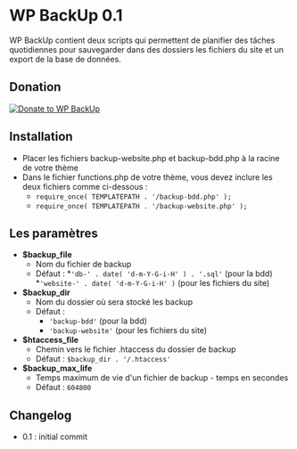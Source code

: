 WP BackUp 0.1
=========

WP BackUp contient deux scripts qui permettent de planifier des tâches quotidiennes pour sauvegarder dans des dossiers les fichiers du site et un export de la base de données.

Donation
-----------

[![Donate to WP BackUp](https://www.paypalobjects.com/en_GB/i/btn/btn_donate_SM.gif "Donate to Donate to WP BackUp")](https://www.paypal.com/cgi-bin/webscr?cmd=_donations&business=jonathan%2ebuttigieg%40yahoo%2efr&lc=FR&item_name=WP%20BackUp&no_note=0&currency_code=EUR&bn=PP%2dDonationsBF%3abtn_donate_SM%2egif%3aNonHostedGuest)

Installation
-----------

* Placer les fichiers backup-website.php et backup-bdd.php à la racine de votre thème
* Dans le fichier functions.php de votre thème, vous devez inclure les deux fichiers comme ci-dessous :
	* `require_once( TEMPLATEPATH . '/backup-bdd.php' );`
	* `require_once( TEMPLATEPATH . '/backup-website.php' );`

Les paramètres
-----------

* **$backup_file**
	* Nom du fichier de backup
	* Défaut : 
		*`'db-' . date( 'd-m-Y-G-i-H' ) . '.sql'` (pour la bdd) 
		*`'website-' . date( 'd-m-Y-G-i-H' )` (pour les fichiers du site)
* **$backup_dir**
	* Nom du dossier où sera stocké les backup
	* Défaut : 
		* `'backup-bdd'` (pour la bdd) 
		* `'backup-website'` (pour les fichiers du site)
* **$htaccess_file**
	* Chemin vers le fichier .htaccess du dossier de backup
	* Défaut : `$backup_dir . '/.htaccess'`
* **$backup_max_life**
	* Temps maximum de vie d'un fichier de backup - temps en secondes
	* Défaut : `604800`

Changelog
-----------

* 0.1 : initial commit